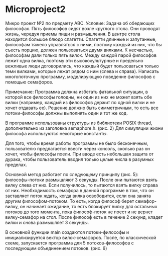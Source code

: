 # Microproject2
Микро проект №2 по предмету АВС.
Условие: Задача об обедающих философах. 
Пять философов сидят возле круглого стола. Они проводят жизнь, чередуя приемы пищи и размышления. В центре стола находится большое блюдо спагетти. Спагетти длинные и запутанные, философам тяжело управляться с ними, поэтому каждый из них, что бы съесть порцию, должен пользоваться двумя вилками. К несчастью, философам дали только пять вилок. Между каждой парой философов лежит одна вилка, поэтому эти высококультурные и предельно вежливые люди договорились, что каждый будет пользоваться только теми вилками, которые лежат рядом с ним (слева и справа). Написать многопоточную программу, моделирующую поведение философов с помощью семафоров.
  
 Примечание: Программа должна избегать фатальной ситуации, в которой все философы голодны, ни один из них не может взять обе вилки (например, каждый из философов держит по одной вилки и не хочет отдавать ее). Решение должно быть симметричным, то есть все потоки-философы должны выполнять один и тот же код. 

В программе использованы структуры из библиотеки POSIX thread, дополнительно из заголовка semaphore.h. (рис. 2)
Для симуляции жизни философа используются некоторые константы. 

Для того, чтобы время работы программы не было бесконечным, пользователю предлагается ввести через консоль, сколько раз он хочет, чтобы философы поели. При вводе есть небольшая защита от дурака, чтобы пользователь вводил только целые числа в разумных пределах. 

Основной метод работает по следующему принципу (рис. 5): философы-потоки размышляют 3 секунды. После они пытаются взять вилку слева от них. Если получилось, то пытаются взять вилку справа от них. Необходимость семафора в данной программе в том, что он заставляет поток ждать, когда вилка освободится, если она занята другим философом-потоком. То есть, когда философ берет семафор-вилку, он начинает ожидание, то есть блокирует вилку для остальных потоков до того момента, пока философ-поток не поест и не вернет вилку-семафор на стол. После философ есть в течение 2 секунд, кладет вилки и снова размышляет 3 секунды. 

В основной функции main создаются потоки-философы и инициализируется вектор вилок-семафоров. 
После, по классической схеме, запускается программа для 5 потоков-философов с последующим объединением потоков. (рис. 6)
